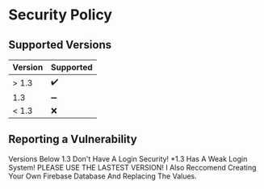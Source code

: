 # Security Policy

## Supported Versions

| Version | Supported          |
| ------- | ------------------ |
| > 1.3   | :heavy_check_mark: |
|   1.3   | :heavy_minus_sign: |
| < 1.3   | ❌                |

## Reporting a Vulnerability

Versions Below 1.3 Don't Have A Login Security!
*1.3 Has A Weak Login System! PLEASE USE THE LASTEST VERSION!
I Also Reccomend Creating Your Own Firebase Database And Replacing The Values.

